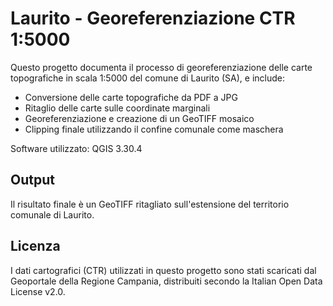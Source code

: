 # Laurito - Georeferenziazione CTR 1:5000

Questo progetto documenta il processo di georeferenziazione delle carte topografiche in scala 1:5000 del comune di Laurito (SA), e include:

- Conversione delle carte topografiche da PDF a JPG
- Ritaglio delle carte sulle coordinate marginali
- Georeferenziazione e creazione di un GeoTIFF mosaico
- Clipping finale utilizzando il confine comunale come maschera

Software utilizzato: QGIS 3.30.4

## Output
Il risultato finale è un GeoTIFF ritagliato sull'estensione del territorio comunale di Laurito.

## Licenza
I dati cartografici (CTR) utilizzati in questo progetto sono stati scaricati dal Geoportale della Regione Campania, distribuiti secondo la Italian Open Data License v2.0.
